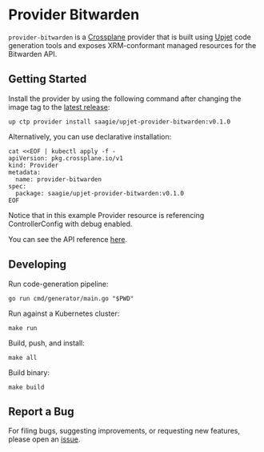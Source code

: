 # Provider Bitwarden

`provider-bitwarden` is a [Crossplane](https://crossplane.io/) provider that
is built using [Upjet](https://github.com/crossplane/upjet) code
generation tools and exposes XRM-conformant managed resources for the
Bitwarden API.

## Getting Started

Install the provider by using the following command after changing the image tag
to the [latest release](https://marketplace.upbound.io/providers/saagie/upjet-provider-bitwarden):
```
up ctp provider install saagie/upjet-provider-bitwarden:v0.1.0
```

Alternatively, you can use declarative installation:
```
cat <<EOF | kubectl apply -f -
apiVersion: pkg.crossplane.io/v1
kind: Provider
metadata:
  name: provider-bitwarden
spec:
  package: saagie/upjet-provider-bitwarden:v0.1.0
EOF
```

Notice that in this example Provider resource is referencing ControllerConfig with debug enabled.

You can see the API reference [here](https://doc.crds.dev/github.com/saagie/upjet-provider-bitwarden).

## Developing

Run code-generation pipeline:
```console
go run cmd/generator/main.go "$PWD"
```

Run against a Kubernetes cluster:

```console
make run
```

Build, push, and install:

```console
make all
```

Build binary:

```console
make build
```

## Report a Bug

For filing bugs, suggesting improvements, or requesting new features, please
open an [issue](https://github.com/saagie/upjet-provider-bitwarden/issues).
